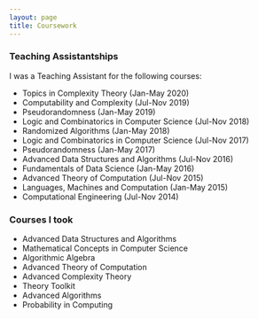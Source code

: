 ```yaml
---
layout: page
title: Coursework
---
```


<!--<p class="message">
  Hey there! This page is included as an example. Feel free to customize it for your own use upon downloading. Carry on!
</p>-->

### Teaching Assistantships
I was a Teaching Assistant for the following courses:

* Topics in Complexity Theory (Jan-May 2020)
* Computability and Complexity (Jul-Nov 2019)
* Pseudorandomness (Jan-May 2019)
* Logic and Combinatorics in Computer Science (Jul-Nov 2018)
* Randomized Algorithms (Jan-May 2018)
* Logic and Combinatorics in Computer Science (Jul-Nov 2017)
* Pseudorandomness (Jan-May 2017)
* Advanced Data Structures and Algorithms (Jul-Nov 2016)
* Fundamentals of Data Science (Jan-May 2016)
* Advanced Theory of Computation (Jul-Nov 2015)
* Languages, Machines and Computation (Jan-May 2015)
* Computational Engineering (Jul-Nov 2014)

### Courses I took

* Advanced Data Structures and Algorithms
* Mathematical Concepts in Computer Science
* Algorithmic Algebra
* Advanced Theory of Computation
* Advanced Complexity Theory
* Theory Toolkit
* Advanced Algorithms
* Probability in Computing